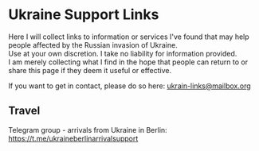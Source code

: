 # Ukraine Support Links
Here I will collect links to information or services I've found that may help people affected by the Russian invasion of Ukraine.    
Use at your own discretion. I take no liability for information provided.    
I am merely collecting what I find in the hope that people can return to or share this page if they deem it useful or effective. 

If you want to get in contact, please do so here: <a href="mailto:ukrain-links@mailbox.org">ukrain-links@mailbox.org</a>

## Travel
Telegram group - arrivals from Ukraine in Berlin: <a href="https://t.me/ukraineberlinarrivalsupport">https://t.me/ukraineberlinarrivalsupport</a>
